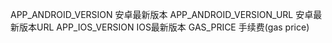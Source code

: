 APP_ANDROID_VERSION 安卓最新版本
APP_ANDROID_VERSION_URL 安卓最新版本URL
APP_IOS_VERSION IOS最新版本
GAS_PRICE 手续费(gas price)